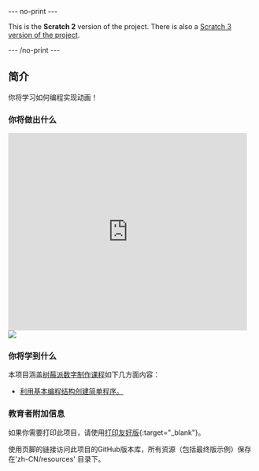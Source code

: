 --- no-print ---

This is the **Scratch 2** version of the project. There is also a [Scratch 3 version of the project](https://projects.raspberrypi.org/zh-CN/projects/lost-in-space).

--- /no-print ---

## 简介

你将学习如何编程实现动画！

### 你将做出什么

<div class="scratch-preview">
  <iframe allowtransparency="true" width="485" height="402" src="https://scratch.mit.edu/projects/embed/236021247/?autostart=false" frameborder="0"></iframe>
  <img src="images/space-final.png">
</div>

### 你将学到什么

本项目涵盖[树莓派数字制作课程](http://rpf.io/curriculum)如下几方面内容：

+ [利用基本编程结构创建简单程序。](https://www.raspberrypi.org/curriculum/programming/creator)

### 教育者附加信息

如果你需要打印此项目，请使用[打印友好版](https://projects.raspberrypi.org/zh-CN/projects/lost-in-space-scratch2/print){:target="_blank"}。

使用页脚的链接访问此项目的GitHub版本库，所有资源（包括最终版示例）保存在'zh-CN/resources' 目录下。